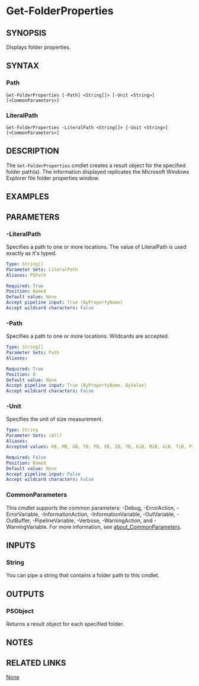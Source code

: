 ﻿---
external help file: PoshToolbox-help.xml
Module Name: PoshToolbox
online version: https://github.com/PoshAJ/PoshToolbox/blob/main/docs/Get-FolderProperties.md
schema: 2.0.0
---

# Get-FolderProperties

## SYNOPSIS
Displays folder properties.

## SYNTAX

### Path
```
Get-FolderProperties [-Path] <String[]> [-Unit <String>] [<CommonParameters>]
```

### LiteralPath
```
Get-FolderProperties -LiteralPath <String[]> [-Unit <String>] [<CommonParameters>]
```

## DESCRIPTION
The `Get-FolderProperties` cmdlet creates a result object for the specified folder path(s). The information displayed replicates the Microsoft Windows Explorer file folder properties window.

## EXAMPLES

## PARAMETERS

### -LiteralPath
Specifies a path to one or more locations. The value of LiteralPath is used exactly as it's typed.

```yaml
Type: String[]
Parameter Sets: LiteralPath
Aliases: PSPath

Required: True
Position: Named
Default value: None
Accept pipeline input: True (ByPropertyName)
Accept wildcard characters: False
```

### -Path
Specifies a path to one or more locations. Wildcards are accepted.

```yaml
Type: String[]
Parameter Sets: Path
Aliases:

Required: True
Position: 0
Default value: None
Accept pipeline input: True (ByPropertyName, ByValue)
Accept wildcard characters: False
```

### -Unit
Specifies the unit of size measurement.

```yaml
Type: String
Parameter Sets: (All)
Aliases:
Accepted values: KB, MB, GB, TB, PB, EB, ZB, YB, KiB, MiB, GiB, TiB, PiB, EiB, ZiB, YiB

Required: False
Position: Named
Default value: None
Accept pipeline input: False
Accept wildcard characters: False
```

### CommonParameters
This cmdlet supports the common parameters: -Debug, -ErrorAction, -ErrorVariable, -InformationAction, -InformationVariable, -OutVariable, -OutBuffer, -PipelineVariable, -Verbose, -WarningAction, and -WarningVariable. For more information, see [about_CommonParameters](http://go.microsoft.com/fwlink/?LinkID=113216).

## INPUTS

### String
You can pipe a string that contains a folder path to this cmdlet.

## OUTPUTS

### PSObject
Returns a result object for each specified folder.

## NOTES

## RELATED LINKS

[None]()
